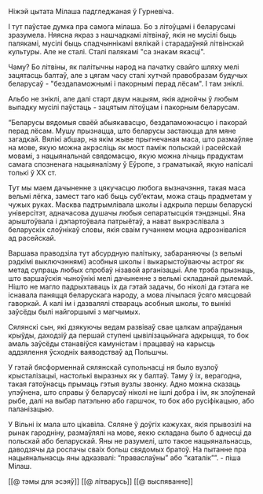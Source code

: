 
Ніжэй цытата Мілаша падгледжаная ў Гурневіча.

І тут паўстае думка пра самога мілаша. Бо з літоўцамі і беларусамі зразумела. Няясна якраз з нашчадкамі літвінаў, якія не мусілі быць палякамі, мусілі быць спадчыннікамі вялікай і старадаўняй літвінскай культуры. Але не сталі. Сталі палякамі "са знакам якасці".

Чаму? Бо літвіны, як палітычны народ на пачатку свайго шляху мелі зацятасць балтаў, але з цягам часу сталі хутчэй правобразам будучых беларусаў - "бездапаможнымі і пакорнымі перад лёсам". І там зніклі. 

Альбо не зніклі, але далі старт двум нацыям, якія аднойчы ў любым выпадку мусілі паўстаць - зацятым літоўцам і пакорным беларусам.



“Беларусы вядомыя сваёй абыякавасцю, бездапаможнасцю і пакорай перад лёсам. Мушу прызнацца, што беларусы застаюцца для мяне загадкай. Вялікі абшар, на якім жыве прыгнечаная маса, што размаўляе на мове, якую можна акрэсліць як мост паміж польскай і расейскай мовамі, з нацыянальнай свядомасцю, якую можна лічыць прадуктам самага спозненага нацыяналізму ў Еўропе, з граматыкай, якую напісалі толькі ў XX ст.

Тут мы маем дачыненне з цякучасцю любога вызначэння, такая маса вельмі лёгка, замест таго каб быць суб’ектам, можа стаць прадметам у чужых руках. Масква падтрымлівала школы і адкрыла першы беларускі універсітэт, адначасова душачы любыя сепаратысцкія тэндэнцыі. Яна арыштоўвала і дэпартоўвала патрыётаў, а нават выкрэслівала з беларускіх слоўнікаў словы, якія сваім гучаннем моцна адрозніваліся ад расейскай.

Варшава праводзіла тут абсурдную палітыку, забараняючы (з вельмі рэдкімі выключэннямі) асобныя школы і выкарыстоўваючы астрог як метад супраць любых спробаў нізавой арганізацыі. Але трэба прызнаць, што варшаўскія чыноўнікі мелі дачыненне з вельмі складанай дылемай. Нішто не магло падрыхтаваць іх да гэтай задачы, бо ніколі да гэтага не існавала паняцця беларускага народу, а мова лічылася ўсяго мясцовай гаворкай. А калі ім і дазвалялі ствараць асобныя школы, то вынікі заўсёды былі найгоршымі з магчымых.

Сялянскі сын, які дзякуючы ведам развіваў свае цалкам апраўданыя крыўды, даходзіў да першай ступені цывілізацыйнага адкрыцця, то бок амаль заўсёды станавіўся камуністам і працаваў на карысць аддзялення ўсходніх ваяводстваў ад Польшчы.

У гэтай бясформеннай сялянскай супольнасці ня было вузлоў крысталізацыі, настолькі выразных як у балтаў. Таму ў іх, верагодна, такая гатоўнасць прымаць гэтыя вузлы звонку. Адно можна сказаць упэўнена, што справы ў беларусаў ніколі не ішлі добра і ім, як злоўленай рыбе, далі на выбар патэльню або гаршчок, то бок або русіфікацыю, або паланізацыю.

У Вільні іх мала што цікавіла. Сяляне ў доўгіх кажухах, якія прывозілі на рынак гародніну, размаўлялі на мове, яекю складана было б аднесці да польскай або беларускай. Яны не разумелі, што такое нацыянальнасць, даводзячы да роспачы сваіх больш свядомых братоў. На пытанне пра нацыянальнасць яны адказвалі: “праваслаўны” або “каталік””. - піша Мілаш.

[[@ тэмы для эсэяў]]
[[@ літварусь]]
[[@ выспяванне]]
